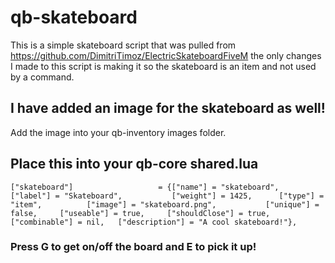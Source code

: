 # qb-skateboard
This is a simple skateboard script that was pulled from https://github.com/DimitriTimoz/ElectricSkateboardFiveM the only changes I made to this script is making it so the skateboard is an item and not used by a command.

## I have added an image for the skateboard as well!

Add the image into your qb-inventory images folder.

## Place this into your qb-core shared.lua

```
["skateboard"] 		 	 		 = {["name"] = "skateboard", 					["label"] = "Skateboard", 			["weight"] = 1425, 		["type"] = "item", 			["image"] = "skateboard.png", 			["unique"] = false, 	["useable"] = true, 	["shouldClose"] = true,    ["combinable"] = nil,   ["description"] = "A cool skateboard!"}, 
```

### Press G to get on/off the board and E to pick it up!
